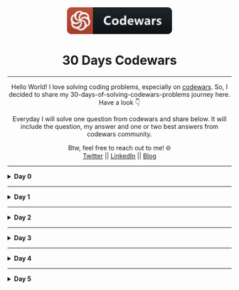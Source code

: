 <div align="center">
  <img height="60" src="./assets/codewars_button_icon.png">
  <h1>30 Days Codewars</h1>

---

<span>Hello World! I love solving coding problems, especially on <a href="https://www.codewars.com/">codewars</a>. So, I decided to share my 30-days-of-solving-codewars-problems journey here. Have a look 👇</span>

<span>Everyday I will solve one question from codewars and share below. It will include the question, my answer and one or two best answers from codewars community.</span>

Btw, feel free to reach out to me! 🌐 <br />
<a href="https://twitter.com/Bobokhon7">Twitter</a> || <a href="https://www.linkedin.com/in/bobokhon/">LinkedIn</a> || <a href="https://dev.to/bobokhon7">Blog</a>

</div>

---

<details><summary><b>Day 0</b></summary>

#### Get the Middle Character?

> 7 kyu

###### Description:

> You are going to be given a word. Your job is to return the middle character of the word. If the word's length is odd, return the middle character. If the word's length is even, return the middle 2 characters.

```javascript
function getMiddle(s) {
  //Code goes here!
}
```

<details><summary><b>My Answer</b></summary>

```javascript
function getMiddle(s) {
  return s.slice((s.length - 1) / 2, s.length / 2 + 1);
}
```

</details>

<details><summary><b>Best Answer</b></summary>

```javascript
function getMiddle(s) {
  return s.slice((s.length - 1) / 2, s.length / 2 + 1);
}
```

</details>

</details>

---

<details><summary><b>Day 1</b></summary>

#### Categorize New Member

> 7 kyu

###### Description:

> The Western Suburbs Croquet Club has two categories of membership, Senior and Open. They would like your help with an application form that will tell prospective members which category they will be placed. To be a senior, a member must be at least 55 years old and have a handicap greater than 7. In this croquet club, handicaps range from -2 to +26; the better the player the lower the handicap.
> INPUT: Input will consist of a list of pairs. Each pair contains information for a single potential member. Information consists of an integer for the person's age and an integer for the person's handicap.
> OUTPUT: Output will consist of a list of string values (in Haskell: Open or Senior) stating whether the respective member is to be placed in the senior or open category.
> Example
> input = [[18, 20], [45, 2], [61, 12], [37, 6], [21, 21], [78, 9]]
> output = ["Open", "Open", "Senior", "Open", "Open", "Senior"]

```javascript
function openOrSenior(data) {
  // ...
}
```

<details><summary><b>My Answer</b></summary>

```javascript
function openOrSenior(data) {
  let newArray = [];

  for (var i = 0; i < data.length; i++) {
    if (data[i][0] >= 55 && data[i][1] > 7) {
      newArray.push("Senior");
    } else {
      newArray.push("Open");
    }
  }
  return newArray;
}
```

</details>

<details><summary><b>Best Answer</b></summary>

```javascript
function openOrSenior(data) {
  return data.map(([age, handicap]) => (age > 54 && handicap > 7 ? "Senior" : "Open"));
}
```

</details>

</details>

---

<details><summary><b>Day 2</b></summary>

#### Reversed sequence

>8 kyu

###### Description:

> Build a function that returns an array of integers from n to 1 where n>0.

>Example : n=5 --> [5,4,3,2,1]

```javascript
const reverseSeq = n => {
  return [];
};
```

<details><summary><b>My Answer</b></summary>

```javascript
const reverseSeq = n => {
    let newVal = [];

    for(let i=1; i<=n; i++){
        newVal.push(i)
    }
    return newVal.reverse()
};
```

</details>

<details><summary><b>Best Answer</b></summary>

```javascript
const reverseSeq = n => {
    const newArray = [];
    for( let i = n; i>0; i--){
    newArray.push(i)};
    return  newArray;
  };
```

</details>

</details>

---
<details><summary><b>Day 3</b></summary>

#### Century From Year

>8 kyu

###### Description:

> Introduction
>The first century spans from the year 1 up to and including the year 100, the second century - from the year 101 >up to and including the year 200, etc.

>Task
>Given a year, return the century it is in.

>Examples
>1705 --> 18
>1900 --> 19
>1601 --> 17
>2000 --> 20

```javascript
function century(year) {
  // Finish this :)
  return;
}
```

<details><summary><b>My Answer</b></summary>

```javascript
function century(year) {
    let century = 0;

    for(let i = 0; i < year; i++) {
      if(i % 100 == 0) {
        century++;
      }
    }
    return century;
  }
```

</details>

<details><summary><b>Best Answer</b></summary>

```javascript
function century(year) {
    return Math.ceil((year)/100)
  }
```

</details>

</details>

---

<details><summary><b>Day 4</b></summary>

#### Grasshopper - Summation

>8 kyu

###### Description:

> Introduction
>Write a program that finds the summation of every number from 1 to num. The number will always be a positive integer greater than 0.

>Examples
>summation(8) -> 36
>1 + 2 + 3 + 4 + 5 + 6 + 7 + 8

```javascript
var summation = function (num) {
 ///
}
```

<details><summary><b>My Answer</b></summary>

```javascript
var summation = function (num) {
  let total = 0
  for(let i=1; i<=num; i++){
   total += i
  }
  return total
}
```

</details>

<details><summary><b>Best Answer</b></summary>

```javascript
var summation = function (num) {
  return num * (num+1) / 2;
}
```

</details>

</details>

---

<details><summary><b>Day 5</b></summary>

#### Descending Order

>7 kyu

###### Description:

> Introduction
>Your task is to make a function that can take any non-negative integer as an argument and return it with its digits in descending order. Essentially, rearrange the digits to create the highest possible number.

>Examples
>Input: 42145 Output: 54421
>Input: 123456789 Output: 987654321

```javascript
function descendingOrder(n){
  ///
  }
```

<details><summary><b>My Answer</b></summary>

```javascript
function descendingOrder(n){
    let reverseNum =  n.toString().split('').sort().reverse()
   return Number(reverseNum.join(''))
  }
```

</details>

<details><summary><b>Best Answer 1</b></summary>

```javascript
function descendingOrder(n){
  return parseInt(String(n).split('').sort().reverse().join(''))
}
```

<details><summary><b>Best Answer 2</b></summary>

```javascript
function descendingOrder(n){
  return parseInt(n.toString().split('').sort(function(a, b){
    return b - a;
  }).join(''));
}
```

</details>

</details>

---
